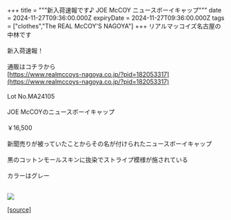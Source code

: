 +++
title = """新入荷速報です♪ JOE McCOY ニュースボーイキャップ"""
date = 2024-11-27T09:36:00.000Z
expiryDate = 2024-11-27T09:36:00.000Z
tags = ["clothes","The REAL McCOY'S NAGOYA"]
+++
リアルマッコイズ名古屋の中林です  
   
新入荷速報！  
   
通販はコチラから  
[https://www.realmccoys-nagoya.co.jp/?pid=182053317](https://www.realmccoys-nagoya.co.jp/?pid=182053317)  
   
Lot No.MA24105  
   
JOE McCOYのニュースボーイキャップ  
   
￥16,500  
   
新聞売りが被っていたことからその名が付けられたニュースボーイキャップ  
   
黒のコットンモールスキンに抜染でストライプ模様が施されている  
   
カラーはグレー  
 

[![](https://stat.ameba.jp/user_images/20241127/18/realmccoy-nagoya/96/40/j/o1000100015514953416.jpg)](https://www.realmccoys-nagoya.co.jp/?pid=182053317)

[[source]](https://ameblo.jp/realmccoy-nagoya/entry-12876571360.html)
